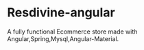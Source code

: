 # Resdivine-angular
A fully functional Ecommerce store made with Angular,Spring,Mysql,Angular-Material.
